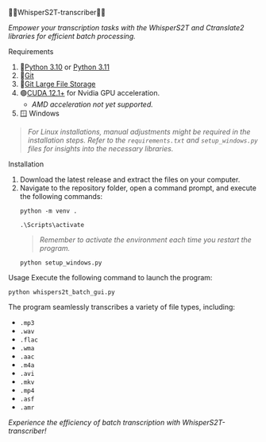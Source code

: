🚀🚀WhisperS2T-transcriber🚀🚀

*Empower your transcription tasks with the WhisperS2T and Ctranslate2 libraries for efficient batch processing.*

 Requirements
1. 🐍[Python 3.10](https://www.python.org/downloads/release/python-31011/) or [Python 3.11](https://www.python.org/downloads/release/python-3117/)
2. 📁[Git](https://git-scm.com/downloads)
3. 📁[Git Large File Storage](https://git-lfs.com/)
4. 🟢[CUDA 12.1+](https://developer.nvidia.com/cuda-toolkit) for Nvidia GPU acceleration.
   - *AMD acceleration not yet supported.*
5. 🪟 Windows

> *For Linux installations, manual adjustments might be required in the installation steps. Refer to the `requirements.txt` and `setup_windows.py` files for insights into the necessary libraries.*

 Installation
1. Download the latest release and extract the files on your computer.
2. Navigate to the repository folder, open a command prompt, and execute the following commands:
   ```
   python -m venv .
   ```
   ```
   .\Scripts\activate
   ```
   > *Remember to activate the environment each time you restart the program.*
   ```
   python setup_windows.py
   ```

 Usage
Execute the following command to launch the program:
```
python whispers2t_batch_gui.py
```

The program seamlessly transcribes a variety of file types, including:
- `.mp3`
- `.wav`
- `.flac`
- `.wma`
- `.aac`
- `.m4a`
- `.avi`
- `.mkv`
- `.mp4`
- `.asf`
- `.amr`

*Experience the efficiency of batch transcription with WhisperS2T-transcriber!*
